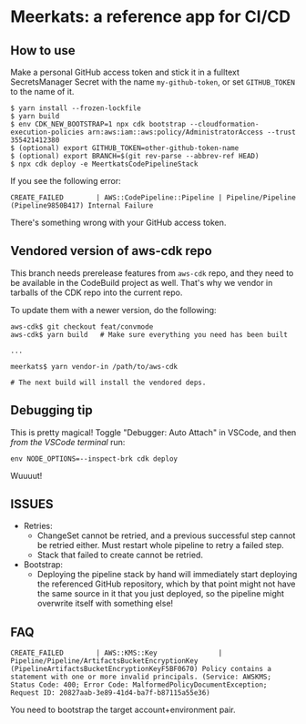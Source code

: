 # Meerkats: a reference app for CI/CD

## How to use

Make a personal GitHub access token and stick it in a fulltext SecretsManager
Secret with the name `my-github-token`, or set `GITHUB_TOKEN` to the name
of it.

```
$ yarn install --frozen-lockfile
$ yarn build
$ env CDK_NEW_BOOTSTRAP=1 npx cdk bootstrap --cloudformation-execution-policies arn:aws:iam::aws:policy/AdministratorAccess --trust 355421412380
$ (optional) export GITHUB_TOKEN=other-github-token-name
$ (optional) export BRANCH=$(git rev-parse --abbrev-ref HEAD)
$ npx cdk deploy -e MeertkatsCodePipelineStack
```

If you see the following error:

```
CREATE_FAILED        | AWS::CodePipeline::Pipeline | Pipeline/Pipeline (Pipeline9850B417) Internal Failure
```

There's something wrong with your GitHub access token.

## Vendored version of aws-cdk repo

This branch needs prerelease features from `aws-cdk` repo, and they need to be available in the CodeBuild project
as well. That's why we vendor in tarballs of the CDK repo into the current repo.

To update them with a newer version, do the following:

```
aws-cdk$ git checkout feat/convmode
aws-cdk$ yarn build   # Make sure everything you need has been built

...

meerkats$ yarn vendor-in /path/to/aws-cdk

# The next build will install the vendored deps.
```


## Debugging tip

This is pretty magical! Toggle "Debugger: Auto Attach" in VSCode,
and then *from the VSCode terminal* run:

```
env NODE_OPTIONS=--inspect-brk cdk deploy
```

Wuuuut!

## ISSUES

- Retries:
    - ChangeSet cannot be retried, and a previous successful step cannot
    be retried either. Must restart whole pipeline to retry a failed step.
    - Stack that failed to create cannot be retried.
- Bootstrap:
    - Deploying the pipeline stack by hand will immediately start deploying
      the referenced GitHub repository, which by that point might not have the
      same source in it that you just deployed, so the pipeline might overwrite
      itself with something else!


## FAQ

```
CREATE_FAILED        | AWS::KMS::Key               | Pipeline/Pipeline/ArtifactsBucketEncryptionKey (PipelineArtifactsBucketEncryptionKeyF5BF0670) Policy contains a statement with one or more invalid principals. (Service: AWSKMS; Status Code: 400; Error Code: MalformedPolicyDocumentException; Request ID: 20827aab-3e89-41d4-ba7f-b87115a55e36)
```

You need to bootstrap the target account+environment pair.

